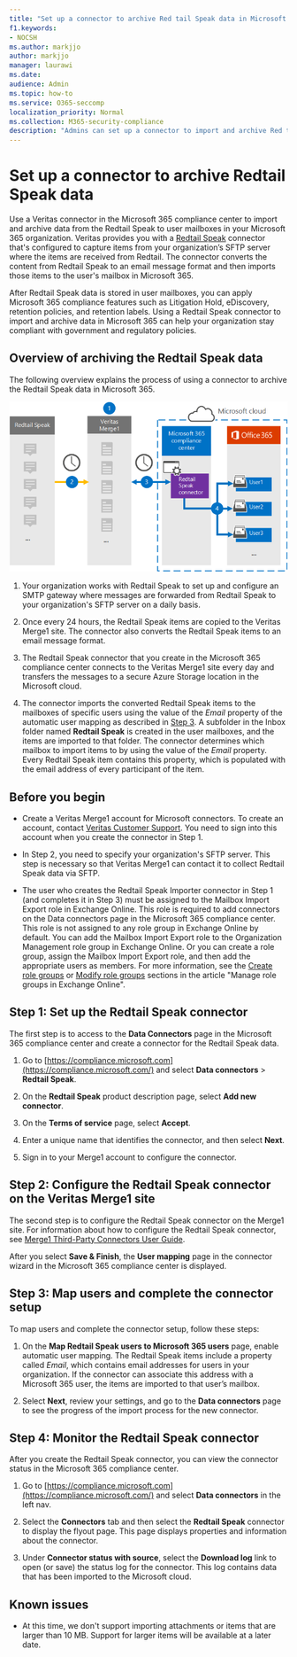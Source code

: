 ```yaml
---
title: "Set up a connector to archive Red tail Speak data in Microsoft 365"
f1.keywords:
- NOCSH
ms.author: markjjo
author: markjjo
manager: laurawi
ms.date: 
audience: Admin
ms.topic: how-to
ms.service: O365-seccomp
localization_priority: Normal
ms.collection: M365-security-compliance
description: "Admins can set up a connector to import and archive Red tail Speak data from Veritas to Microsoft 365. This connector lets you archive data from third-party data sources in Microsoft 365. After your archive this data, you can use compliance features such as legal hold, content search, and retention policies to manage third-party data."
---
```


# Set up a connector to archive Redtail Speak data

Use a Veritas connector in the Microsoft 365 compliance center to import and archive data from the Redtail Speak to user mailboxes in your Microsoft 365 organization. Veritas provides you with a [Redtail Speak](https://globanet.com/redtail/) connector that's configured to capture items from your organization’s SFTP server where the items are received from Redtail. The connector converts the content from Redtail Speak to an email message format and then imports those items to the user's mailbox in Microsoft 365.

After Redtail Speak data is stored in user mailboxes, you can apply Microsoft 365 compliance features such as Litigation Hold, eDiscovery, retention policies, and retention labels. Using a Redtail Speak connector to import and archive data in Microsoft 365 can help your organization stay compliant with government and regulatory policies.

## Overview of archiving the Redtail Speak data

The following overview explains the process of using a connector to archive the Redtail Speak data in Microsoft 365.

![Archiving workflow for Redtail Speak data](../media/RedtailSpeakConnectorWorkflow.png)

1. Your organization works with Redtail Speak to set up and configure an SMTP gateway where messages are forwarded from Redtail Speak to your organization's SFTP server on a daily basis.

2. Once every 24 hours, the Redtail Speak items are copied to the Veritas Merge1 site. The connector also converts the Redtail Speak items to an email message format.

3. The Redtail Speak connector that you create in the Microsoft 365 compliance center connects to the Veritas Merge1 site every day and transfers the messages to a secure Azure Storage location in the Microsoft cloud.

4. The connector imports the converted Redtail Speak items to the mailboxes of specific users using the value of the *Email* property of the automatic user mapping as described in [Step 3](#step-3-map-users-and-complete-the-connector-setup). A subfolder in the Inbox folder named **Redtail Speak** is created in the user mailboxes, and the items are imported to that folder. The connector determines which mailbox to import items to by using the value of the *Email* property. Every Redtail Speak item contains this property, which is populated with the email address of every participant of the item.

## Before you begin

- Create a Veritas Merge1 account for Microsoft connectors. To create an account, contact [Veritas Customer Support](https://www.veritas.com/content/support/). You need to sign into this account when you create the connector in Step 1.

- In Step 2, you need to specify your organization's SFTP server. This step is necessary so that Veritas Merge1 can contact it to collect Redtail Speak data via SFTP.

- The user who creates the Redtail Speak Importer connector in Step 1 (and completes it in Step 3) must be assigned to the Mailbox Import Export role in Exchange Online. This role is required to add connectors on the Data connectors page in the Microsoft 365 compliance center. This role is not assigned to any role group in Exchange Online by default. You can add the Mailbox Import Export role to the Organization Management role group in Exchange Online. Or you can create a role group, assign the Mailbox Import Export role, and then add the appropriate users as members. For more information, see the [Create role groups](/Exchange/permissions-exo/role-groups#create-role-groups) or [Modify role groups](/Exchange/permissions-exo/role-groups#modify-role-groups) sections in the article "Manage role groups in Exchange Online".

## Step 1: Set up the Redtail Speak connector

The first step is to access to the **Data Connectors** page in the Microsoft 365 compliance center and create a connector for the Redtail Speak data.

1. Go to [https://compliance.microsoft.com](https://compliance.microsoft.com/) and select **Data connectors** &gt; **Redtail Speak**.

2. On the **Redtail Speak** product description page, select **Add new connector**.

3. On the **Terms of service** page, select **Accept**.

4. Enter a unique name that identifies the connector, and then select **Next**.

5. Sign in to your Merge1 account to configure the connector.

## Step 2: Configure the Redtail Speak connector on the Veritas Merge1 site

The second step is to configure the Redtail Speak connector on the Merge1 site. For information about how to configure the Redtail Speak connector, see [Merge1 Third-Party Connectors User Guide](https://docs.ms.merge1.globanetportal.com/Merge1%20Third-Party%20Connectors%20Redtail%20Speak%20User%20Guide%20.pdf).

After you select **Save & Finish**, the **User mapping** page in the connector wizard in the Microsoft 365 compliance center is displayed.

## Step 3: Map users and complete the connector setup

To map users and complete the connector setup, follow these steps:

1. On the **Map Redtail Speak users to Microsoft 365 users** page, enable automatic user mapping. The Redtail Speak items include a property called *Email*, which contains email addresses for users in your organization. If the connector can associate this address with a Microsoft 365 user, the items are imported to that user’s mailbox.

2. Select **Next**, review your settings, and go to the **Data connectors** page to see the progress of the import process for the new connector.

## Step 4: Monitor the Redtail Speak connector

After you create the Redtail Speak connector, you can view the connector status in the Microsoft 365 compliance center.

1. Go to [https://compliance.microsoft.com](https://compliance.microsoft.com/) and select **Data connectors** in the left nav.

2. Select the **Connectors** tab and then select the **Redtail Speak** connector to display the flyout page. This page displays properties and information about the connector.

3. Under **Connector status with source**, select the **Download log** link to open (or save) the status log for the connector. This log contains data that has been imported to the Microsoft cloud.

## Known issues

- At this time, we don't support importing attachments or items that are larger than 10 MB. Support for larger items will be available at a later date.